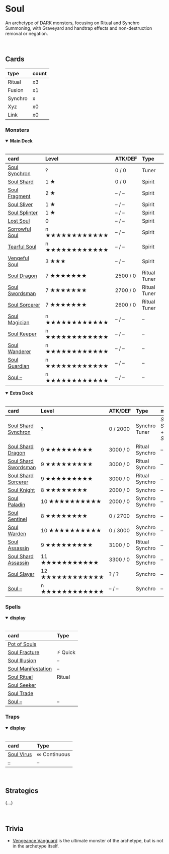# Soul

An archetype of DARK monsters, focusing on Ritual and Synchro Summoning, with Graveyard and handtrap effects and non-destruction removal or negation.


<br>


## Cards

| type | count |
| :--- | :---- |
| Ritual   | x3 |
| Fusion   | x1 |
| Synchro  | x |
| Xyz      | x0 |
| Link     | x0 |

### Monsters

<details open>
  <summary> <b> Main Deck </b> </summary> <br>

| card | Level | ATK/DEF | Type |
| :--- | :---- | :------ | :--- |
| [Soul Synchron](../cards/monsters/standard/–.md) | ? | 0 / 0 | Tuner |
| [Soul Shard](../cards/monsters/standard/–.md) | 1 ★ | 0 / 0 | Spirit |
| [Soul Fragment](../cards/monsters/standard/–.md) | 2 ★ | – / – | Spirit |
| [Soul Sliver](../cards/monsters/standard/–.md) | 1 ★ | – / – | Spirit |
| [Soul Splinter](../cards/monsters/standard/–.md) | 1 ★ | – / – | Spirit |
| [Lost Soul](../cards/monsters/standard/–.md) | 0 | – / – | Spirit |
| [Sorrowful Soul](../cards/monsters/standard/–.md) | n ★★★★★★★★★★★★ | – / – | Spirit |
| [Tearful Soul](../cards/monsters/standard/–.md) | n ★★★★★★★★★★★★ | – / – | Spirit |
| [Vengeful Soul](../cards/monsters/standard/–.md) | 3 ★★★ | – / – | Spirit |
| [Soul Dragon](../cards/monsters/standard/–.md) | 7 ★★★★★★★ | 2500 / 0 | Ritual Tuner |
| [Soul Swordsman](../cards/monsters/standard/–.md) | 7 ★★★★★★★ | 2700 / 0 | Ritual Tuner |
| [Soul Sorcerer](../cards/monsters/standard/–.md) | 7 ★★★★★★★ | 2600 / 0 | Ritual Tuner |
| [Soul Magician](../cards/monsters/standard/–.md) | n ★★★★★★★★★★★★ | – / – | – |
| [Soul Keeper](../cards/monsters/standard/–.md) | n ★★★★★★★★★★★★ | – / – | – |
| [Soul Wanderer](../cards/monsters/standard/–.md) | n ★★★★★★★★★★★★ | – / – | – |
| [Soul Guardian](../cards/monsters/standard/–.md) | n ★★★★★★★★★★★★ | – / – | – |
| [Soul –](../cards/monsters/standard/–.md) | n ★★★★★★★★★★★★ | – / – | – |

</details>

<details open>
  <summary> <b> Extra Deck </b> </summary> <br>

| card | Level | ATK/DEF | Type | material |
| :--- | :---- | :------ | :--- | :------- |
| [Soul Shard Synchron](../cards/monsters/synchro/–.md) | ? | 0 / 2000 | Synchro Tuner | *Soul Synchron* + *Soul Shard* |
| [Soul Shard Dragon](../cards/monsters/synchro/–.md) | 9 ★★★★★★★★★ | 3000 / 0 | Ritual Synchro | – |
| [Soul Shard Swordsman](../cards/monsters/synchro/–.md) | 9 ★★★★★★★★★ | 3000 / 0 | Ritual Synchro | – |
| [Soul Shard Sorcerer](../cards/monsters/synchro/–.md) | 9 ★★★★★★★★★ | 3000 / 0 | Ritual Synchro | – |
| [Soul Knight](../cards/monsters/synchro/–.md) | 8 ★★★★★★★★ | 2000 / 0 | Synchro | – |
| [Soul Paladin](../cards/monsters/synchro/–.md) | 10 ★★★★★★★★★★ | 2000 / 0 | Synchro Synchro | – |
| [Soul Sentinel](../cards/monsters/synchro/–.md) | 8 ★★★★★★★★ | 0 / 2700 | Synchro | – |
| [Soul Warden](../cards/monsters/synchro/–.md) | 10 ★★★★★★★★★★ | 0 / 3000 | Synchro Synchro | – |
| [Soul Assassin](../cards/monsters/synchro/–.md) | 9 ★★★★★★★★★ | 3100 / 0 | Ritual Synchro | – |
| [Soul Shard Assassin](../cards/monsters/synchro/–.md) | 11 ★★★★★★★★★★★ | 3300 / 0 | Synchro Synchro | – |
| [Soul Slayer](../cards/monsters/synchro/–.md) | 12 ★★★★★★★★★★★★ | ? / ? | Synchro | – |
| [Soul –](../cards/monsters/synchro/–.md) | n ★★★★★★★★★★★★ | – / – | Synchro | – |

</details>

### Spells

<details open>
  <summary> <b> display </b> </summary> <br>

| card | Type |
| :--- | :--- |
| [Pot of Souls](../cards/spells/–/–.md) | |
| [Soul Fracture](../cards/spells/–/–.md) | ⚡︎ Quick |
| [Soul Illusion](../cards/spells/–/–.md) | – |
| [Soul Manifestation](../cards/spells/–/–.md) | – |
| [Soul Ritual](../cards/spells/–/–.md) | Ritual |
| [Soul Seeker](../cards/spells/–/–.md) | |
| [Soul Trade](../cards/spells/–/–.md) | |
| [Soul –](../cards/spells/–/–.md) | – |

</details>

### Traps

<details open>
  <summary> <b> display </b> </summary> <br>

| card | Type |
| :--- | :--- |
| [Soul Virus](../cards/traps/–/Soul%20Virus.md) | ∞ Continuous |
| [–](../cards/traps/–/–.md) | – |

</details>


<br>


## Strategics

{...}


<br>


## Trivia

- [Vengeance Vanguard](../cards/fusion/Vengeance%20Vanguard.md) is the ultimate monster of the archetype, but is not in the archetype itself.
